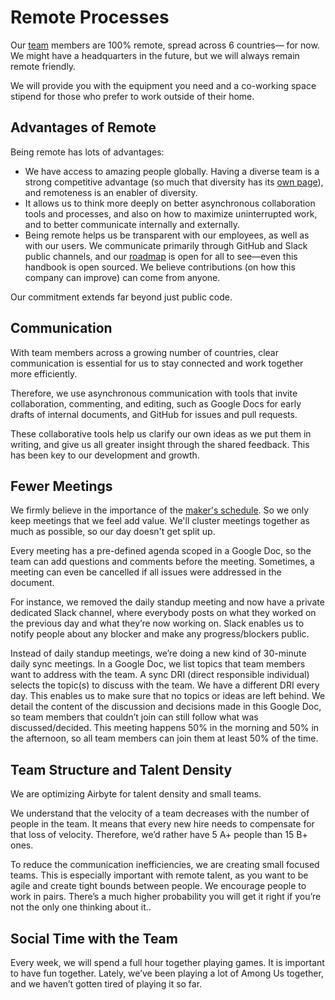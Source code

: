 # Remote Processes

Our [team](team.md) members are 100% remote, spread across 6 countries— for now. We might have a headquarters in the future, but we will always remain remote friendly. 

We will provide you with the equipment you need and a co-working space stipend for those who prefer to work outside of their home. 

## Advantages of Remote

Being remote has lots of advantages:

* We have access to amazing people globally. Having a diverse team is a strong competitive advantage \(so much that diversity has its [own page](diversity-inclusion-and-belonging.md)\), and remoteness is an enabler of diversity.
* It allows us to think more deeply on better asynchronous collaboration tools and processes, and also on how to maximize uninterrupted work, and to better communicate internally and externally.
* Being remote helps us be transparent with our employees, as well as with our users. We communicate primarily through GitHub and Slack public channels, and our [roadmap](https://docs.airbyte.io/roadmap) is open for all to see—even this handbook is open sourced. We believe contributions \(on how this company can improve\) can come from anyone.

Our commitment extends far beyond just public code. 

## Communication

With team members across a growing number of countries, clear communication is essential for us to stay connected and work together more efficiently.

Therefore, we use asynchronous communication with tools that invite collaboration, commenting, and editing, such as Google Docs for early drafts of internal documents, and GitHub for issues and pull requests.

These collaborative tools help us clarify our own ideas as we put them in writing, and give us all greater insight through the shared feedback. This has been key to our development and growth.

## Fewer Meetings

We firmly believe in the importance of the [maker's schedule](http://www.paulgraham.com/makersschedule.html).  So we only keep meetings that we feel add value. We'll cluster meetings together as much as possible, so our day doesn't get split up. 

Every meeting has a pre-defined agenda scoped in a Google Doc, so the team can add questions and comments before the meeting. Sometimes, a meeting can even be cancelled if all issues were addressed in the document.

For instance, we removed the daily standup meeting and now have a private dedicated Slack channel, where everybody posts on what they worked on the previous day and what they’re now working on. Slack enables us to notify people about any blocker and make any progress/blockers public. 

Instead of daily standup meetings, we’re doing a new kind of 30-minute daily sync meetings. In a Google Doc, we list topics that team members want to address with the team. A sync DRI \(direct responsible individual\) selects the topic\(s\) to discuss with the team. We have a different DRI every day. This enables us to make sure that no topics or ideas are left behind. We detail the content of the discussion and decisions made in this Google Doc, so team members that couldn’t join can still follow what was discussed/decided. This meeting happens 50% in the morning and 50% in the afternoon, so all team members can join them at least 50% of the time.

## Team Structure and Talent Density

We are optimizing Airbyte for talent density and small teams. 

We understand that the velocity of a team decreases with the number of people in the team. It means that every new hire needs to compensate for that loss of velocity. Therefore, we’d rather have 5 A+ people than 15 B+ ones.

To reduce the communication inefficiencies, we are creating small focused teams. This is especially important with remote talent, as you want to be agile and create tight bounds between people. We encourage people to work in pairs. There’s a much higher probability you will get it right if you’re not the only one thinking about it.. 

## Social Time with the Team

Every week, we will spend a full hour together playing games. It is important to have fun together. Lately, we’ve been playing a lot of Among Us together, and we haven’t gotten tired of playing it so far.

